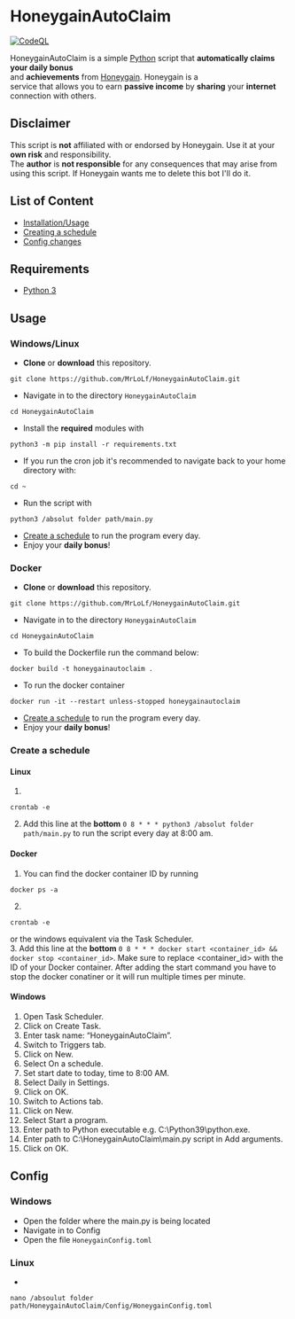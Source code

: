 # HoneygainAutoClaim  
[![CodeQL](https://github.com/MrLoLf/HoneygainAutoClaim/actions/workflows/github-code-scanning/codeql/badge.svg)](https://github.com/MrLoLf/HoneygainAutoClaim/actions/workflows/github-code-scanning/codeql)  
  
HoneygainAutoClaim is a simple [Python](https://www.python.org/) script that **automatically claims your daily bonus**  
and **achievements** from [Honeygain](https://r.honeygain.me/ROSCH76C7D). Honeygain is a  
service that allows you to earn **passive income** by **sharing** your **internet** connection with others.  
  
## Disclaimer  
This script is **not** affiliated with or endorsed by Honeygain. Use it at your **own risk** and responsibility.  
The **author** is **not responsible** for any consequences that may arise from using this script. If Honeygain wants me 
to delete this bot I'll do it.  

 
## List of Content  
  
- [Installation/Usage](#usage)  
- [Creating a schedule](#create-a-schedule)  
- [Config changes](#config)  
  
## Requirements  
- [Python 3](https://www.python.org/downloads/)  
  
  
## <a id='usage'></a>Usage  
  
### Windows/Linux  
- **Clone** or **download** this repository.
```commandline
git clone https://github.com/MrLoLf/HoneygainAutoClaim.git
```
- Navigate in to the directory `HoneygainAutoClaim`
```commandline
cd HoneygainAutoClaim
```
- Install the **required** modules with  
```commandline  
python3 -m pip install -r requirements.txt  
```  
- If you run the cron job it's recommended to navigate back to your home directory with:
```commandline
cd ~
```
- Run the script with  
```commandline  
python3 /absolut folder path/main.py  
```  
- [Create a schedule](#schedule-linux) to run the program every day.  
- Enjoy your **daily bonus**!  
  
### Docker  
- **Clone** or **download** this repository.
```commandline
git clone https://github.com/MrLoLf/HoneygainAutoClaim.git
```
- Navigate in to the directory `HoneygainAutoClaim`
```commandline
cd HoneygainAutoClaim
```  
- To build the Dockerfile run the command below:  
```commandline  
docker build -t honeygainautoclaim .
```  
- To run the docker container  
```commandline  
docker run -it --restart unless-stopped honeygainautoclaim  
```  
- [Create a schedule](#schedule-docker) to run the program every day.  
- Enjoy your **daily bonus**!  
  
   
### <a id='create-a-schedule'></a>Create a schedule  
  
#### <a id='schedule-linux'></a>Linux  
  
1.  
```commandline  
crontab -e  
```  
2. Add this line at the **bottom** `0 8 * * * python3 /absolut folder path/main.py` to run the script every day at 8:00 am.  
  
#### <a id='schedule-docker'></a>Docker 
  

  
1. You can find the docker container ID by running  
``` commandline  
docker ps -a  
```  
2.  
```commandline  
crontab -e  
```  
or the windows equivalent via the Task Scheduler.  
3. Add this line at the **bottom**   `0 8 * * * docker start <container_id> && docker stop <container_id>`. Make sure to replace <container_id> with the ID of your Docker container.
After adding the start command you have to stop the docker conatiner or it will run multiple times per minute.
  
  
#### Windows

1. Open Task Scheduler.
2. Click on Create Task.
3. Enter task name: “HoneygainAutoClaim”.
4. Switch to Triggers tab.
5. Click on New.
6. Select On a schedule.
7. Set start date to today, time to 8:00 AM.
8. Select Daily in Settings.
9. Click on OK.
10. Switch to Actions tab.
11. Click on New.
12. Select Start a program.
13. Enter path to Python executable e.g. C:\Python39\python.exe.
14. Enter path to C:\HoneygainAutoClaim\main.py script in Add arguments.
15. Click on OK.
  
## <a id='config'></a>Config  
  
### Windows  
  
- Open the folder where the main.py is being located  
- Navigate in to Config  
- Open the file `HoneygainConfig.toml`  
  
### Linux  
  
-
```commandline  
nano /absoulut folder path/HoneygainAutoClaim/Config/HoneygainConfig.toml  
```
